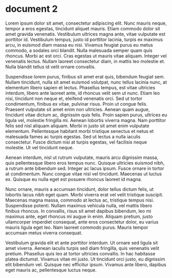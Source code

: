 document 2
===

Lorem ipsum dolor sit amet, consectetur adipiscing elit. Nunc mauris neque, tempor a eros egestas, tincidunt aliquet mauris. Etiam commodo dolor sit amet gravida venenatis. Vestibulum ultrices magna ante, vitae vulputate est porttitor id. Vestibulum tempus, justo id porttitor lacinia, turpis ex maximus arcu, in euismod diam massa eu nisi. Vivamus feugiat purus eu metus commodo, a sodales orci blandit. Nulla malesuada semper quam quis rhoncus. Morbi ac est orci. Cras egestas ut mauris vitae aliquam. Integer vel venenatis lectus. Nullam laoreet consectetur diam, in mattis leo molestie et. Nulla blandit tellus id velit ornare convallis.

Suspendisse lorem purus, finibus sit amet erat quis, bibendum feugiat sem. Nullam tincidunt, nulla sit amet euismod volutpat, nunc tellus lacinia nunc, at elementum libero sapien et lectus. Phasellus tempus, est vitae ultricies interdum, libero ante laoreet ante, id rhoncus velit sem ut nunc. Etiam leo nisi, tincidunt non neque et, eleifend venenatis orci. Sed ut tortor condimentum, finibus ex vitae, pulvinar risus. Proin ut congue felis. Praesent vulputate sit amet enim non ultricies. Aenean quam augue, tincidunt vitae dictum ac, dignissim quis felis. Proin sapien purus, ultrices eu ligula vel, molestie fringilla mi. Aenean lobortis viverra magna. Nam porttitor felis sed nisl aliquam aliquam. Morbi in justo sit amet enim vulputate elementum. Pellentesque habitant morbi tristique senectus et netus et malesuada fames ac turpis egestas. Sed ut lectus a nulla iaculis consectetur. Fusce dictum nisi at turpis egestas, vel facilisis neque molestie. Ut vel tincidunt neque.

Aenean interdum, nisl ut rutrum vulputate, mauris arcu dignissim massa, quis pellentesque libero eros tempus nunc. Quisque ultricies euismod nibh, a rutrum ante bibendum sed. Integer ac lacus ipsum. Fusce ornare in tortor at condimentum. Nunc congue vitae nisl vel tincidunt. Maecenas ut luctus ex. Quisque eu nulla eget est posuere rhoncus laoreet id magna.

Nunc ornare, mauris a accumsan tincidunt, dolor tellus dictum felis, ut lobortis lacus nibh eget quam. Morbi viverra erat vel velit tristique suscipit. Maecenas magna massa, commodo at lectus ac, tristique tempus nisi. Suspendisse potenti. Nullam maximus vehicula nulla, vel mattis libero finibus rhoncus. In convallis, risus sit amet dapibus bibendum, leo mi maximus ante, eget rhoncus mi augue in enim. Aliquam pretium, justo ullamcorper imperdiet consequat, ante eros consectetur dolor, eu varius mauris ligula eget leo. Nam laoreet commodo purus. Mauris tempor accumsan metus viverra consequat.

Vestibulum gravida elit et ante porttitor interdum. Ut ornare sed ligula sit amet viverra. Aenean iaculis turpis sed diam fringilla, quis venenatis velit pretium. Phasellus quis leo at tortor ultricies convallis. In hac habitasse platea dictumst. Vivamus vitae mi justo. Ut tincidunt orci justo, eu dignissim elit bibendum vel. Quisque nec efficitur ipsum. Vivamus ante libero, dapibus eget mauris ac, pellentesque luctus neque.

